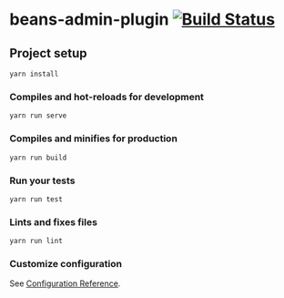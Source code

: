 # beans-admin-plugin [![Build Status](https://travis-ci.com/beansmile/beans-admin-plugin.svg?branch=master)](https://travis-ci.com/beansmile/beans-admin-plugin)

## Project setup
```
yarn install
```

### Compiles and hot-reloads for development
```
yarn run serve
```

### Compiles and minifies for production
```
yarn run build
```

### Run your tests
```
yarn run test
```

### Lints and fixes files
```
yarn run lint
```

### Customize configuration
See [Configuration Reference](https://cli.vuejs.org/config/).
